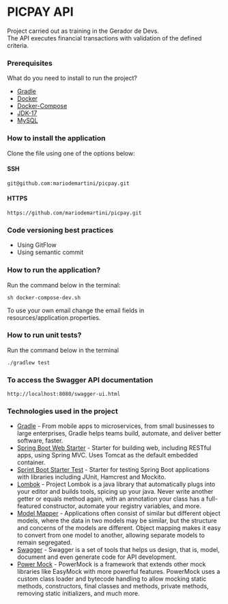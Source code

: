 # PICPAY API
Project carried out as training in the Gerador de Devs.  
The API executes financial transactions with validation of the defined criteria.  

### Prerequisites
What do you need to install to run the project?

* [Gradle](https://gradle.org/)
* [Docker](https://www.docker.com/)
* [Docker-Compose](https://docs.docker.com/compose/)
* [JDK-17](https://www.oracle.com/java/technologies/javase/jdk17-archive-downloads.html)
* [MySQL](https://www.mysql.com/)

### How to install the application
Clone the file using one of the options below:
#### SSH
```
git@github.com:mariodemartini/picpay.git
```  
#### HTTPS
```
https://github.com/mariodemartini/picpay.git
```  

### Code versioning best practices
* Using GitFlow
* Using semantic commit

### How to run the application?

Run the command below in the terminal:
```
sh docker-compose-dev.sh
```  

To use your own email change the email fields in resources/application.properties.   

### How to run unit tests?
Run the command below in the terminal
```
./gradlew test
```

### To access the Swagger API documentation
```
http://localhost:8080/swagger-ui.html
```

### Technologies used in the project
* [Gradle](https://gradle.org/) - From mobile apps to microservices, from small businesses to large enterprises, Gradle helps teams build, automate, and deliver better software, faster.
* [Spring Boot Web Starter](https://mvnrepository.com/artifact/org.springframework.boot/spring-boot-starter-web) - Starter for building web, including RESTful apps, using Spring MVC. Uses Tomcat as the default embedded container.
* [Sprint Boot Starter Test](https://mvnrepository.com/artifact/org.springframework.boot/spring-boot-starter-test) - Starter for testing Spring Boot applications with libraries including JUnit, Hamcrest and Mockito.
* [Lombok](https://projectlombok.org/) - Project Lombok is a java library that automatically plugs into your editor and builds tools, spicing up your java. Never write another getter or equals method again, with an annotation your class has a full-featured constructor, automate your registry variables, and more.
* [Model Mapper](https://modelmapper.org/) - Applications often consist of similar but different object models, where the data in two models may be similar, but the structure and concerns of the models are different. Object mapping makes it easy to convert from one model to another, allowing separate models to remain segregated.
* [Swagger](https://swagger.io/) - Swagger is a set of tools that helps us design, that is, model, document and even generate code for API development.
* [Power Mock](https://powermock.github.io/) -  PowerMock is a framework that extends other mock libraries like EasyMock with more powerful features. PowerMock uses a custom class loader and bytecode handling to allow mocking static methods, constructors, final classes and methods, private methods, removing static initializers, and much more.